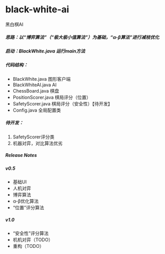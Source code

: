 # black-white-ai
黑白棋AI

##### 思路：以“博弈算法”（“极大极小值算法”）为基础，“α-β算法”进行减枝优化

##### 启动：BlackWhite.java 运行main方法

##### 代码结构：
- BlackWhite.java 图形客户端
- BlackWhiteAI.java AI
- ChessBoard.java 棋盘
- PositionScorer.java 棋局评分（位置）
- SafetyScorer.java 棋局评分（安全性）【待开发】
- Config.java 全局配置类

##### 待开发：
1. SafetyScorer评分类
2. 机器对弈，对比算法优劣

##### Release Notes
##### v0.5 
- 基础UI
- 人机对弈
- 博弈算法
- α-β优化算法
- “位置”评分算法
##### v1.0
- “安全性”评分算法
- 机机对弈（TODO）
- 重构（TODO） 